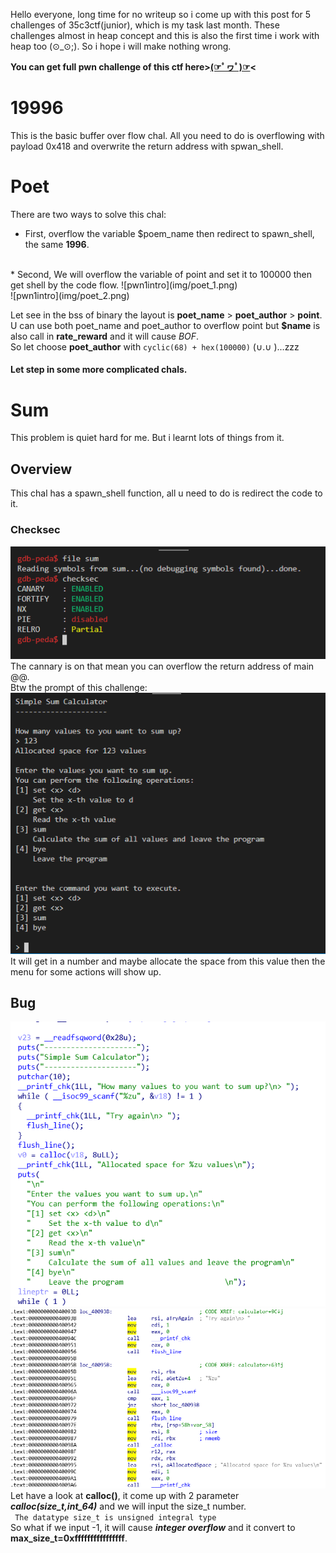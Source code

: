 Hello everyone, long time for no writeup so i come up with this post for 5 challenges of 35c3ctf(junior), which is my task last month. These challenges almost in heap concept and this is also the first time i work with heap too (⊙_⊙;). So i hope i will make nothing wrong.


**You can get full pwn challenge of this ctf here>[(☞ﾟヮﾟ)☞](https://github.com/leedinh/InfoSec/tree/master/35c3ctf_juni)<**

# 19996
This is the basic buffer over flow chal. All you need to do is overflowing with payload 0x418 and overwrite the return address with spwan_shell.

# Poet
There are two ways to solve this chal:
* First, overflow the variable $poem_name then redirect to spawn_shell, the same **1996**.
<br>
* Second, We will overflow the variable of point and set it to 100000 then get shell by the code flow.
 ![pwn1intro](img/poet_1.png)<br>![pwn1intro](img/poet_2.png)
 
 Let see in the bss of binary the layout is **poet_name** > **poet_author** > **point**. U can use both poet_name and poet_author to overflow point but **$name** is also call in **rate_reward** and it will cause *BOF*. <br>
 So let choose **poet_author** with ``cyclic(68) + hex(100000)`` (∪.∪ )...zzz

#### Let step in some more complicated chals.

# Sum
This problem is quiet hard for me. But i learnt lots of things from it.
## Overview
This chal has a spawn_shell function, all u need to do is redirect the code to it.
### Checksec
![pwn1intro](img/sum_1.png)
The cannary is on that mean you can overflow the return address of main @@.
<br>Btw the prompt of this challenge:
![pwn1intro](img/sum_2.png)
It will get in a number and maybe allocate the space from this value then the menu for some actions will show up.

## Bug
![pwn1intro](img/sum_3.png)<br>![pwn1intro](img/sum_4.png)
Let have a look at **calloc()**, it come up with 2 parameter ***calloc(size_t,int_64)*** and we will input the size_t number.<br>
`` The datatype size_t is unsigned integral type``
<br>So what if we input -1, it will cause ***integer overflow*** and it convert to **max_size_t=0xffffffffffffffff**.
